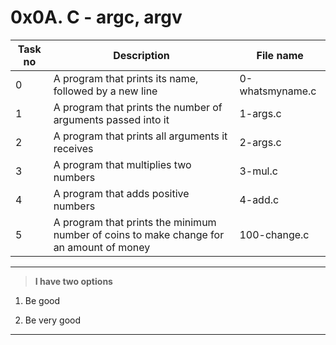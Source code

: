 # 0x0A. C - argc, argv

| Task no | Description                                                                             | File name       |
| ------- | --------------------------------------------------------------------------------------- | --------------- |
| 0       | A program that prints its name, followed by a new line                                  | 0-whatsmyname.c |
| 1       | A program that prints the number of arguments passed into it                            | 1-args.c        |
| 2       | A program that prints all arguments it receives                                         | 2-args.c        |
| 3       | A program that multiplies two numbers                                                   | 3-mul.c         |
| 4       | A program that adds positive numbers                                                    | 4-add.c         |
| 5       | A program that prints the minimum number of coins to make change for an amount of money | 100-change.c    |

---

> **I have two options**

1. Be good

2. Be very good

---

